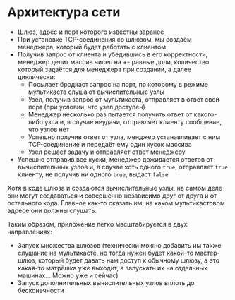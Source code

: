 # Архитектура сети
- Шлюз, адрес и порт которого известны заранее
- При установке TCP-соединения со шлюзом, мы создаём менеджера, который будет работать с клиентом
- Получив запрос от клиента и убедившись в его корректности, менеджер делит массив чисел на +- равные доли, количество который задаётся для менеджера при создании, а далее циклически:
  - Посылает бродкаст запрос на порт, по которому в режиме мультикаста слушают вычислительные узлы
  - Узел, получив запрос от мультикаста, отправляет в ответ свой порт (при условии, что узел доступен)
  - Менеджер несколько раз пытается получить ответ от какого-либо узла и, в случае неудачи, отправляет клиенту сообщение, что узлов нет
  - Успешно получив ответ от узла, менджер устанавливает с ним TCP-соединение и передаёт ему один кусок массива
  - Узел решает задачу и отправляет ответ менеджеру
- Успешно отправив все куски, менеджер дожидается ответов от вычислительных узлов и, в случае хоть одного `true`, отправляет `true` клиенту, не получив ни одного `true`, выдаст `false`

Хотя в коде шлюза и создаются вычислительные узлы, на самом деле они могут создаваться и совершенно независимо друг от друга и от остального кода. Главное как-то сказать им, на каком мультикастовом адресе они должны слушать.

Таким образом, приложение легко масштабируется в двух направлениях: 
- Запуск множества шлюзов (технически можно добавить им также слушание на мультикасте, но тогда нужен будет какой-то мастер-шлюз, который будет давать нам доступ к обычному шлюзу, а это какая-то матрёшка уже выходит, а запускать их на отдельных машинах... Можно уже и сейчас)
- Запуск дополнительных вычислительных узлов вплоть до бесконечности
